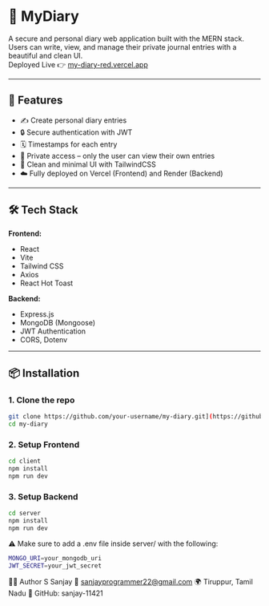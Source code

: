 # 📝 MyDiary

A secure and personal diary web application built with the MERN stack. Users can write, view, and manage their private journal entries with a beautiful and clean UI.  
Deployed Live 👉 [my-diary-red.vercel.app](https://my-diary-red.vercel.app/)

---

## 🚀 Features

- ✍️ Create personal diary entries
- 🔒 Secure authentication with JWT
- 🗓️ Timestamps for each entry
- 📁 Private access – only the user can view their own entries
- 🧾 Clean and minimal UI with TailwindCSS
- ☁️ Fully deployed on Vercel (Frontend) and Render (Backend)

---

## 🛠️ Tech Stack

**Frontend:**
- React
- Vite
- Tailwind CSS
- Axios
- React Hot Toast

**Backend:**
- Express.js
- MongoDB (Mongoose)
- JWT Authentication
- CORS, Dotenv

---

## 📦 Installation

### 1. Clone the repo

```bash
git clone https://github.com/your-username/my-diary.git](https://github.com/Sanjay-11421/MyDiary.git
cd my-diary
```
### 2. Setup Frontend

```bash
cd client
npm install
npm run dev
```
### 3. Setup Backend

```bash
cd server
npm install
npm run dev
```

⚠️ Make sure to add a .env file inside server/ with the following:

```bash
MONGO_URI=your_mongodb_uri
JWT_SECRET=your_jwt_secret
```

👨‍💻 Author
S Sanjay
📧 sanjayprogrammer22@gmail.com
🌍 Tiruppur, Tamil Nadu
🔗 GitHub: sanjay-11421
